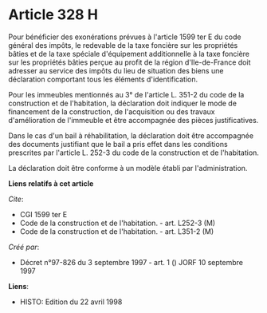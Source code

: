# Article 328 H

Pour bénéficier des exonérations prévues à l'article 1599 ter E du code général des impôts, le redevable de la taxe foncière
sur les propriétés bâties et de la taxe spéciale d'équipement additionnelle à la taxe foncière sur les propriétés bâties
perçue au profit de la région d'Ile-de-France doit adresser au service des impôts du lieu de situation des biens une
déclaration comportant tous les éléments d'identification.

Pour les immeubles mentionnés au 3° de l'article L. 351-2 du code de la construction et de l'habitation, la déclaration doit
indiquer le mode de financement de la construction, de l'acquisition ou des travaux d'amélioration de l'immeuble et être
accompagnée des pièces justificatives.

Dans le cas d'un bail à réhabilitation, la déclaration doit être accompagnée des documents justifiant que le bail a pris
effet dans les conditions prescrites par l'article L. 252-3 du code de la construction et de l'habitation.

La déclaration doit être conforme à un modèle établi par l'administration.

**Liens relatifs à cet article**

_Cite_:

  - CGI 1599 ter E
  - Code de la construction et de l'habitation. - art. L252-3 (M)
  - Code de la construction et de l'habitation. - art. L351-2 (M)

_Créé par_:

  - Décret n°97-826 du 3 septembre 1997 - art. 1 () JORF 10 septembre 1997

**Liens**:

  - HISTO: Edition du 22 avril 1998
